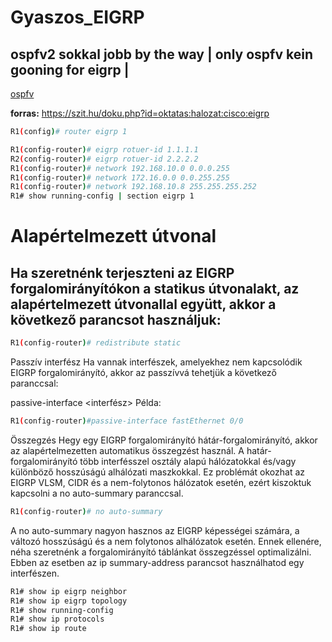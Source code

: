 # Gyaszos_EIGRP
## ospfv2 sokkal jobb by the way | only ospfv kein gooning for eigrp |
[ospfv](/ospfv.webp)

__forras:__ https://szit.hu/doku.php?id=oktatas:halozat:cisco:eigrp




```bash 
R1(config)# router eigrp 1

R1(config-router)# eigrp rotuer-id 1.1.1.1
R2(config-router)# eigrp rotuer-id 2.2.2.2
R1(config-router)# network 192.168.10.0 0.0.0.255
R1(config-router)# network 172.16.0.0 0.0.255.255
R1(config-router)# network 192.168.10.8 255.255.255.252
R1# show running-config | section eigrp 1

```
# Alapértelmezett útvonal
## Ha szeretnénk terjeszteni az EIGRP forgalomirányítókon a statikus útvonalakt, az alapértelmezett útvonallal együtt, akkor a következő parancsot használjuk:
```bash 
R1(config-router)# redistribute static
```








Passzív interfész
Ha vannak interfészek, amelyekhez nem kapcsolódik EIGRP forgalomirányító, akkor az passzívvá tehetjük a következő paranccsal:

passive-interface <interfész>
Példa:
```bash 
R1(config-router)#passive-interface fastEthernet 0/0
```
Összegzés
Hegy egy EIGRP forgalomirányító hátár-forgalomirányító, akkor az alapértelmezetten automatikus összegzést használ. A határ-forgalomirányító több interfésszel osztály alapú hálózatokkal és/vagy különböző hosszúságú alhálózati maszkokkal. Ez problémát okozhat az EIGRP VLSM, CIDR és a nem-folytonos hálózatok esetén, ezért kiszoktuk kapcsolni a no auto-summary paranccsal.

```bash 
R1(config-router)# no auto-summary
```
A no auto-summary nagyon hasznos az EIGRP képességei számára, a változó hosszúságú és a nem folytonos alhálózatok esetén. Ennek ellenére, néha szeretnénk a forgalomirányító táblánkat összegzéssel optimalizálni. Ebben az esetben az ip summary-address parancsot használhatod egy interfészen.


```bash 
R1# show ip eigrp neighbor
R1# show ip eigrp topology
R1# show running-config
R1# show ip protocols
R1# show ip route
```
